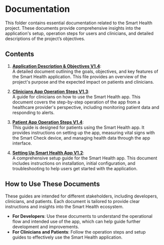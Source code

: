 # Documentation

This folder contains essential documentation related to the Smart Health project. These documents provide comprehensive insights into the application's setup, operation steps for users and clinicians, and detailed descriptions of the project’s objectives.

## Contents

1. **[Application Description & Objectives V1.4](./documentation/Application%20description%20_%20objectives%20V1.4.pdf)**:  
   A detailed document outlining the goals, objectives, and key features of the Smart Health application. This file provides an overview of the project's purpose and the expected impact on patients and clinicians.

2. **[Clinicians App Operation Steps V1.3](./documentation/Clinicians%20App%20Operation%20Steps%20V1.3.pdf)**:  
   A guide for clinicians on how to use the Smart Health app. This document covers the step-by-step operation of the app from a healthcare provider's perspective, including monitoring patient data and responding to alerts.

3. **[Patient App Operation Steps V1.4](./documentation/Patient%20App%20Operation%20Steps%20V1.4.pdf)**:  
   This guide is designed for patients using the Smart Health app. It provides instructions on setting up the app, measuring vital signs with the Smart Check device, and managing health data through the app interface.

4. **[Setting Up Smart Health App V1.2](./documentation/Setting%20up%20smarthealth%20App%20V1.2.pdf)**:  
   A comprehensive setup guide for the Smart Health app. This document includes instructions on installation, initial configuration, and troubleshooting to help users get started with the application.

## How to Use These Documents

These guides are intended for different stakeholders, including developers, clinicians, and patients. Each document is tailored to provide clear instructions and insights into the Smart Health ecosystem.

- **For Developers**: Use these documents to understand the operational flow and intended use of the app, which can help guide further development and improvements.
- **For Clinicians and Patients**: Follow the operation steps and setup guides to effectively use the Smart Health application.
